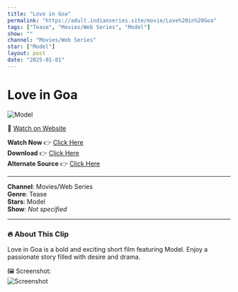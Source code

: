 ```yaml
---
title: "Love in Goa"
permalink: "https://adult.indianseries.site/movie/Love%20in%20Goa"
tags: ["Tease", "Movies/Web Series", "Model"]
show: ""
channel: "Movies/Web Series"
star: ["Model"]
layout: post
date: "2025-01-01"
---
```


# Love in Goa

![Model](https://shorts.desisins.com/wp-content/uploads/2023/08/South.jpg)

🔗 [Watch on Website](https://adult.indianseries.site/movie/Love%20in%20Goa)

**Watch Now** 👉 [Click Here](https://adult.indianseries.site/movie/Love%20in%20Goa)  
**Download** 👉 [Click Here](https://adult.indianseries.site/movie/Love%20in%20Goa)  
**Alternate Source** 👉 [Click Here](https://adult.indianseries.site/movie/Love%20in%20Goa)

---

**Channel**: Movies/Web Series  
**Genre**: Tease  
**Stars**: Model  
**Show**: *Not specified*

---

### 🔥 About This Clip

Love in Goa is a bold and exciting short film featuring Model. Enjoy a passionate story filled with desire and drama.
 
🖼️ Screenshot:  
![Screenshot](https://shorts.desisins.com/wp-content/uploads/2023/08/South.jpg)
